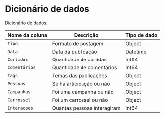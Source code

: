 # Dicionário de dados

Dicionário de dados:

| Nome da coluna | Descrição                     | Tipo de dado |
|----------------|-------------------------------|--------------|
| `Tipo`         | Formato de postagem           | Object       |
| `Data`         | Data da publicação            | Datetime     |
| `Curtidas`     | Quantidade de curtidas        | Int64        |
| `Comentários`  | Quantidade de comentários     | Int64        |
| `Tags`         | Temas das publicações         | Object       |
| `Pessoas`      | Se há articipação ou não      | Object       |
| `Campanhas`    | Foi uma campanha ou não       | Object       |
| `Carrossel`    | Foi um carrossel ou não       | Object       |
| `Interacoes`   | Quantas pessoas interagiram   | Int64        |